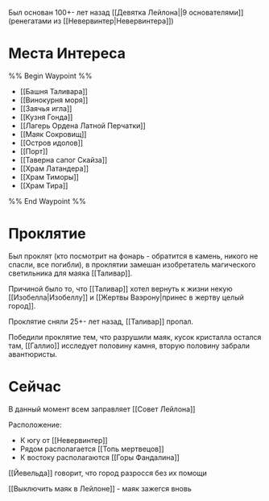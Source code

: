 Был основан 100+- лет назад [[Девятка Лейлона||9 основателями]] (ренегатами из [[Невервинтер|Невервинтера]])

# Места Интереса

%% Begin Waypoint %%

- [[Башня Таливара]]
- [[Винокурня моря]]
- [[Заячья игла]]
- [[Кузня Гонда]]
- [[Лагерь Ордена Латной Перчатки]]
- [[Маяк Сокровищ]]
- [[Остров идолов]]
- [[Порт]]
- [[Таверна сапог Скайза]]
- [[Храм Латандера]]
- [[Храм Тиморы]]
- [[Храм Тира]]

%% End Waypoint %%

# Проклятие

Был проклят (кто посмотрит на фонарь - обратится в камень, никого не спасли, все погибли), в проклятии замешан изобретатель магического светильника для маяка [[Таливар]].

Причиной было то, что [[Таливар]] хотел вернуть к жизни некую [[Изобелла|Изобеллу]] и [[Жертвы Ваэрону|принес в жертву целый город]].

Проклятие сняли 25+- лет назад, [[Таливар]] пропал.

Победили проклятие тем, что разрушили маяк, кусок кристалла остался там, [[Галлио]] исследует половину камня, вторую половину забрали авантюристы.

# Сейчас

В данный момент всем заправляет [[Совет Лейлона]]

Расположение:

- К югу от [[Невервинтер]]
- Рядом располагается [[Топь мертвецов]]
- К востоку располагаются [[Горы Фандалина]]

[[Йевельда]] говорит, что город разросся без их помощи

[[Выключить маяк в Лейлоне]] - маяк зажегся вновь
